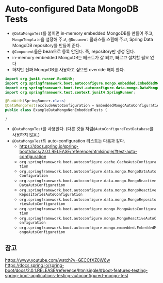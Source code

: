 # Auto-configured Data MongoDB Tests

- ```@DataMongoTest```를 붙이면 in-memory embedded MongoDB를 만들어 주고, ```MongoTemplate```을 설정해 주고,
```@Document``` 클래스를 스캔해 주고, Spring Data MongoDB repository를 만들어 준다.
- ```@Component```들은 bean으로 등록 안된다. 즉, repository만 생성 된다.
- in-memory embedded MongoDB는 테스트가 잘 되고, 빠르고 설치할 필요 없다
- 하지만 진짜 MongoDB를 사용하고 싶으면 override 해야 한다.

```java
import org.junit.runner.RunWith;
import org.springframework.boot.autoconfigure.mongo.embedded.EmbeddedMongoAutoConfiguration;
import org.springframework.boot.test.autoconfigure.data.mongo.DataMongoTest;
import org.springframework.test.context.junit4.SpringRunner;

@RunWith(SpringRunner.class)
@DataMongoTest(excludeAutoConfiguration = EmbeddedMongoAutoConfiguration.class)
public class ExampleDataMongoNonEmbeddedTests {

}
```
- ```@DataMongoTest```를 사용한다. (다른 것들 처럼```@AutoConfigureTestDatabase```를 사용하지 않음.)
- ```@DataMongoTest```의 auto-configuration 리스트는 다음과 같다.
    - https://docs.spring.io/spring-boot/docs/2.0.1.RELEASE/reference/htmlsingle/#test-auto-configuration
    - ```org.springframework.boot.autoconfigure.cache.CacheAutoConfiguration```
    - ```org.springframework.boot.autoconfigure.data.mongo.MongoDataAutoConfiguration```
    - ```org.springframework.boot.autoconfigure.data.mongo.MongoReactiveDataAutoConfiguration```
    - ```org.springframework.boot.autoconfigure.data.mongo.MongoReactiveRepositoriesAutoConfiguration```
    - ```org.springframework.boot.autoconfigure.data.mongo.MongoRepositoriesAutoConfiguration```
    - ```org.springframework.boot.autoconfigure.mongo.MongoAutoConfiguration```
    - ```org.springframework.boot.autoconfigure.mongo.MongoReactiveAutoConfiguration```
    - ```org.springframework.boot.autoconfigure.mongo.embedded.EmbeddedMongoAutoConfiguration```

## 참고
https://www.youtube.com/watch?v=GECCfXZ0W6w
https://docs.spring.io/spring-boot/docs/2.0.1.RELEASE/reference/htmlsingle/#boot-features-testing-spring-boot-applications-testing-autoconfigured-mongo-test
